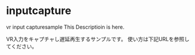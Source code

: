 # inputcapture
vr input capturesample
This Descriptioin is here.

VR入力をキャプチャし遅延再生するサンプルです。
使い方は下記URLを参照してください。
